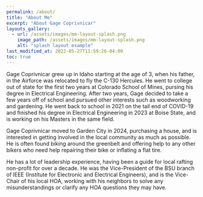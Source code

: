 ```yaml
---
permalink: /about/
title: "About Me"
excerpt: "About Gage Coprivnicar"
layouts_gallery:
  - url: /assets/images/mm-layout-splash.png
    image_path: /assets/images/mm-layout-splash.png
    alt: "splash layout example"
last_modified_at: 2022-05-27T11:59:26-04:00
toc: true
---
```


Gage Coprivnicar grew up in Idaho starting at the age of 3, when his father, in the Airforce was relocated to fly the C-130 Hercules. He went to college out of state for the first two years at Colorado School of Mines, pursing his degree in Electrical Engineering. After two years, Gage decided to take a few years off of school and pursued other interests such as woodworking and gardening. He went back to school in 2021 on the tail end of COVID-19 and finished his degree in Electrical Engineering in 2023 at Boise State, and is working on his Masters in the same field.

Gage Coprivnicar moved to Garden City in 2024, purchasing a house, and is interested in getting involved in the local community as much as possible. He is often found biking around the greenbelt and offering help to any other bikers who need help repairing their bike or inflating a flat tire.

He has a lot of leadership experience, having been a guide for local rafting non-profit for over a decade. He was the Vice-President of the BSU branch of IEEE (Institute for Electronic and Electrical Engineers), and is the Vice-Chair of his local HOA, working with his neighbors to solve any misunderstandings or clarify any HOA questions they may have.
